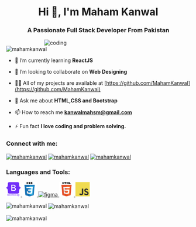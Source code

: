 <h1 align="center">Hi 👋, I'm Maham Kanwal</h1>
<h3 align="center">A Passionate Full Stack Developer From Pakistan</h3>
<img align="right" alt="coding" width="400" src="https://i.makeagif.com/media/4-05-2022/FvBVst.gif">

<p align="left"> <img src="https://komarev.com/ghpvc/?username=mahamkanwal&label=Profile%20views&color=0e75b6&style=flat" alt="mahamkanwal" /> </p>

- 🌱 I’m currently learning **ReactJS**

- 👯 I’m looking to collaborate on **Web Designing**

- 👨‍💻 All of my projects are available at [https://github.com/MahamKanwal](https://github.com/MahamKanwal)

- 💬 Ask me about **HTML,CSS and Bootstrap**

- 📫 How to reach me **kanwalmahsm@gmail.com**

- ⚡ Fun fact **I love coding and problem solving.**

<h3 align="left">Connect with me:</h3>
<p align="left">
<a href="https://linkedin.com/in/mahamkanwal" target="blank"><img align="center" src="https://raw.githubusercontent.com/rahuldkjain/github-profile-readme-generator/master/src/images/icons/Social/linked-in-alt.svg" alt="mahamkanwal" height="30" width="40" /></a>
<a href="https://fb.com/mahamkanwal" target="blank"><img align="center" src="https://raw.githubusercontent.com/rahuldkjain/github-profile-readme-generator/master/src/images/icons/Social/facebook.svg" alt="mahamkanwal" height="30" width="40" /></a>
<a href="https://instagram.com/mahamkanwal" target="blank"><img align="center" src="https://raw.githubusercontent.com/rahuldkjain/github-profile-readme-generator/master/src/images/icons/Social/instagram.svg" alt="mahamkanwal" height="30" width="40" /></a>
</p>

<h3 align="left">Languages and Tools:</h3>
<p align="left"> <a href="https://getbootstrap.com" target="_blank" rel="noreferrer"> <img src="https://raw.githubusercontent.com/devicons/devicon/master/icons/bootstrap/bootstrap-plain-wordmark.svg" alt="bootstrap" width="40" height="40"/> </a> <a href="https://www.w3schools.com/css/" target="_blank" rel="noreferrer"> <img src="https://raw.githubusercontent.com/devicons/devicon/master/icons/css3/css3-original-wordmark.svg" alt="css3" width="40" height="40"/> </a> <a href="https://www.figma.com/" target="_blank" rel="noreferrer"> <img src="https://www.vectorlogo.zone/logos/figma/figma-icon.svg" alt="figma" width="40" height="40"/> </a> <a href="https://www.w3.org/html/" target="_blank" rel="noreferrer"> <img src="https://raw.githubusercontent.com/devicons/devicon/master/icons/html5/html5-original-wordmark.svg" alt="html5" width="40" height="40"/> </a> <a href="https://developer.mozilla.org/en-US/docs/Web/JavaScript" target="_blank" rel="noreferrer"> <img src="https://raw.githubusercontent.com/devicons/devicon/master/icons/javascript/javascript-original.svg" alt="javascript" width="40" height="40"/> </a> </p>

<p><img align="left" src="https://github-readme-stats.vercel.app/api/top-langs?username=mahamkanwal&show_icons=true&locale=en&layout=compact" alt="mahamkanwal" /></p>

<p>&nbsp;<img align="center" src="https://github-readme-stats.vercel.app/api?username=mahamkanwal&show_icons=true&locale=en" alt="mahamkanwal" /></p>

<p><img align="center" src="https://github-readme-streak-stats.herokuapp.com/?user=mahamkanwal&" alt="mahamkanwal" /></p>
